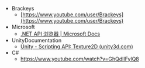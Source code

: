 *   Brackeys
    *   [https://www.youtube.com/user/Brackeys](https://www.youtube.com/user/Brackeys)
*   Microsoft
    *   [.NET API 浏览器 | Microsoft Docs](https://docs.microsoft.com/zh-cn/dotnet/api/?view=net-5.0)
*   UnityDocumentation
    *   [Unity - Scripting API: Texture2D (unity3d.com)](https://docs.unity3d.com/ScriptReference/Texture2D.html)
*   C#
    *   https://www.youtube.com/watch?v=GhQdlIFylQ8
